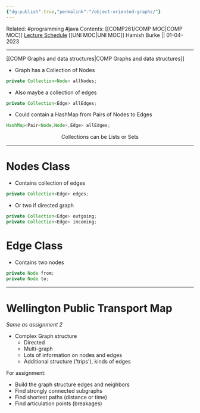 ```yaml
---
{"dg-publish":true,"permalink":"/object-oriented-graphs/"}
---
```


Related: #programming #java 
Contents: [[COMP261/COMP MOC\|COMP MOC]]
[Lecture Schedule](https://ecs.wgtn.ac.nz/Courses/COMP261_2023T1/LectureSchedule)
[[UNI MOC\|UNI MOC]]
Hamish Burke || 01-04-2023
***
[[COMP Graphs and data structures\|COMP Graphs and data structures]]

- Graph has a Collection of Nodes

```java
private Collection<Node> allNodes;
```

- Also maybe a collection of edges

```java
private Collection<Edge> allEdges;
```

- Could contain a HashMap from Pairs of Nodes to Edges

```java
HashMap<Pair<Node,Node>,Edge> allEdges;
```

<p align="center">
Collections can be Lists or Sets
</p>

***

# Nodes Class

- Contains collection of edges

```java
private Collection<Edge> edges;
```

- Or two if directed graph

```java
private Collection<Edge> outgoing;
private Collection<Edge> incoming;
```

# Edge Class

- Contains two nodes

```java
private Node from;
private Node to;
```

***

# Wellington Public Transport Map

*Same as assignment 2*

- Complex Graph structure
	- Directed
	- Multi-graph
	- Lots of information on nodes and edges
	- Additional structure ('trips'), kinds of edges

For assignment:
- Build the graph structure edges and neighbors
- Find strongly connected subgraphs
- Find shortest paths (distance or time)
- Find articulation points (breakages)


